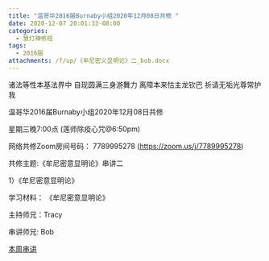 ```yaml
---
title: "温哥华2016届Burnaby小组2020年12月08日共修 "
date: 2020-12-07 20:01:33-08:00
categories:
  - 慧灯禅修班
tags:
  - 2016届
attachments: /f/up/《牟尼密义显明论》二_bob.docx
---
```

诸法等性本基法界中 自现圆满三身游舞力 离障本来怙主龙钦巴 祈请无垢光尊常护我

温哥华2016届Burnaby小组2020年12月08日共修 

星期三晚7:00点 (莲师除疫心咒@6:50pm)

网络共修Zoom房间号码： 7789995278 (<https://zoom.us/j/7789995278>)

共修主题:《牟尼密意显明论》串讲二
 

1）《牟尼密意显明论》


学习材料：
《牟尼密意显明论》



主持师兄：Tracy

串讲师兄: Bob

[本周串讲](https://s3.ap-northeast-1.wasabisys.com/hdcx/hdv/f/up/《牟尼密义显明论》二_bob.docx)


